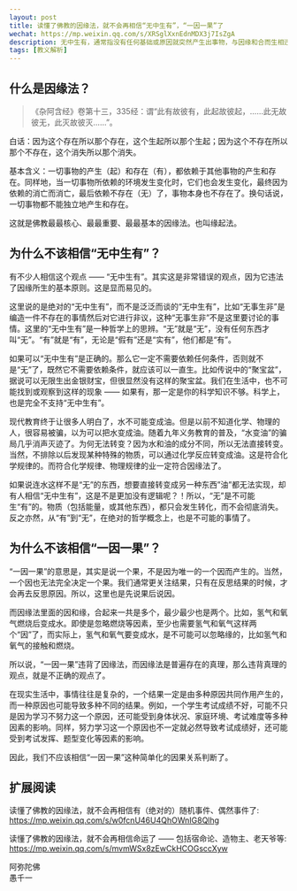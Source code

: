 ```yaml
---
layout: post
title: 读懂了佛教的因缘法，就不会再相信“无中生有”，“一因一果”了
wechat: https://mp.weixin.qq.com/s/XRSglXxnEdnMDX3j7IsZgA
description: 无中生有，通常指没有任何基础或原因就突然产生出事物，与因缘和合而生相违背。一因一果，则认为一个原因必然导致一个特定的结果，而因缘法认为事物的产生往往是众多因缘共同作用的结果，并非简单的一因一果关系。
tags: [教义解析]
---
```


## 什么是因缘法？

>《杂阿含经》卷第十三，335经：谓“此有故彼有，此起故彼起，……此无故彼无，此灭故彼灭……”。

白话：因为这个存在所以那个存在，这个生起所以那个生起；因为这个不存在所以那个不存在，这个消失所以那个消失。

基本含义：一切事物的产生（起）和存在（有），都依赖于其他事物的产生和存在。同样地，当一切事物所依赖的环境发生变化时，它们也会发生变化，最终因为依赖的消亡而消亡，最后依赖不存在（无）了，事物本身也不存在了。换句话说，一切事物都不能独立地产生和存在。

这就是佛教最最核心、最最重要、最最基本的因缘法。也叫缘起法。

## 为什么不该相信“无中生有”？

有不少人相信这个观点 —— “无中生有”。其实这是非常错误的观点，因为它违法了因缘所生的基本原则。这是显而易见的。

这里说的是绝对的“无中生有”，而不是泛泛而谈的“无中生有”，比如“无事生非”是编造一件不存在的事情然后对它进行非议，这种“无事生非”不是这里要讨论的事情。这里的“无中生有”是一种哲学上的思辨。“无”就是“无”，没有任何东西才叫“无”。“有”就是“有”，无论是“假有”还是“实有”，他们都是“有”。

如果可以“无中生有”是正确的。那么它一定不需要依赖任何条件，否则就不是“无”了，既然它不需要依赖条件，就应该可以一直生。比如传说中的“聚宝盆”，据说可以无限生出金银财宝，但很显然没有这样的聚宝盆。我们在生活中，也不可能找到或观察到这样的现象 —— 如果有，那一定是你的科学知识不够。科学上，也是完全不支持“无中生有”。

现代教育终于让很多人明白了，水不可能变成油。但是以前不知道化学、物理的人，很容易被骗，以为可以把水变成油。随着九年义务教育的普及，“水变油”的骗局几乎消声灭迹了。为何无法转变？因为水和油的成分不同，所以无法直接转变。当然，不排除以后发现某种特殊的物质，可以通过化学反应转变成油。这是符合化学规律的。而符合化学规律、物理规律的业一定符合因缘法了。

如果说连水这样不是“无”的东西，想要直接转变成另一种东西”油”都无法实现，却有人相信“无中生有”，这是不是更加没有逻辑呢？！所以，“无”是不可能生“有”的。物质（包括能量，或其他东西），都只会发生转化，而不会彻底消失。反之亦然，从“有”到“无”，在绝对的哲学概念上，也是不可能的事情了。

## 为什么不该相信“一因一果”？

“一因一果”的意思是，其实是说一个果，不是因为唯一的一个因而产生的。当然，一个因也无法完全决定一个果。我们通常更关注结果，只有在反思结果的时候，才会再去反思原因。所以，这里也是先说果后说因。

而因缘法里面的因和缘，合起来一共是多个，最少最少也是两个。比如，氢气和氧气燃烧后变成水。即使是忽略燃烧等因素，至少也需要氢气和氧气这样两个“因”了，而实际上，氢气和氧气要变成水，是不可能可以忽略缘的，比如氢气和氧气的接触和燃烧。

所以说，“一因一果”违背了因缘法，而因缘法是普遍存在的真理，那么违背真理的观点，就是不正确的观点了。

在现实生活中，事情往往是复杂的，一个结果一定是由多种原因共同作用产生的，而一种原因也可能导致多种不同的结果。例如，一个学生考试成绩不好，可能不只是因为学习不努力这一个原因，还可能受到身体状况、家庭环境、考试难度等多种因素的影响。同样，努力学习这一个原因也不一定就必然导致考试成绩好，还可能受到考试发挥、题型变化等因素的影响。

因此，我们不应该相信“一因一果”这种简单化的因果关系判断了。

## 扩展阅读

读懂了佛教的因缘法，就不会再相信有（绝对的）随机事件、偶然事件了: https://mp.weixin.qq.com/s/w0fcnU46U4QhOWnIG8Qlhg

读懂了佛教的因缘法，就不会再相信命运了 —— 包括宿命论、造物主、老天爷等: https://mp.weixin.qq.com/s/mvmWSx8zEwCkHCOGsccXyw

阿弥陀佛<br>
愚千一

